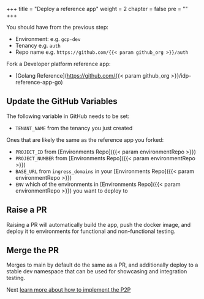 +++
title = "Deploy a reference app"
weight = 2
chapter = false
pre = ""
+++

You should have from the previous step:

* Environment: e.g. `gcp-dev`
* Tenancy e.g. `auth`
* Repo name e.g. `https://github.com/{{< param github_org >}}/auth`

Fork a Developer platform reference app:

* [Golang Reference](https://github.com/{{< param github_org >}}/idp-reference-app-go)

## Update the GitHub Variables

The following variable in GitHub needs to be set:

* `TENANT_NAME` from the tenancy you just created

Ones that are likely the same as the reference app you forked:

* `PROJECT_ID` from [Environments Repo]({{< param environmentRepo >}})
* `PROJECT_NUMBER` from [Environments Repo]({{< param environmentRepo >}})
* `BASE_URL` from `ingress_domains` in your [Environments Repo]({{< param environmentRepo >}})
* `ENV` which of the environments in [Environments Repo]({{< param environmentRepo >}}) you want to deploy to

## Raise a PR

Raising a PR will automatically build the app, push the docker image, and deploy it to
environments for functional and non-functional testing.

## Merge the PR

Merges to main by default do the same as a PR, and additionally deploy to a stable dev namespace that
can be used for showcasing and integration testing.

Next [learn more about how to implement the P2P](../../p2p)
